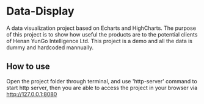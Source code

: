 # Data-Display
A data visualization project based on Echarts and HighCharts. The purpose of this project is to show how useful the products are to the potential clients of Henan YunGo Intelligence Ltd. This project is a demo and all the data is dummy and hardcoded mannually. 

## How to use

Open the project folder through terminal, and use 'http-server' command to start http server, then you are able to access the project in your browser via http://127.0.0.1:8080
